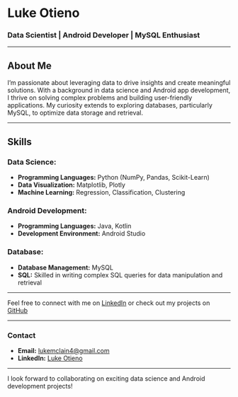 # Luke Otieno

### Data Scientist | Android Developer | MySQL Enthusiast

---

## About Me

I’m passionate about leveraging data to drive insights and create meaningful solutions. With a background in data science and Android app development, I thrive on solving complex problems and building user-friendly applications. My curiosity extends to exploring databases, particularly MySQL, to optimize data storage and retrieval.

---

## Skills

### Data Science:
- **Programming Languages:** Python (NumPy, Pandas, Scikit-Learn)
- **Data Visualization:** Matplotlib, Plotly
- **Machine Learning:** Regression, Classification, Clustering

### Android Development:
- **Programming Languages:** Java, Kotlin
- **Development Environment:** Android Studio

### Database:
- **Database Management:** MySQL
- **SQL:** Skilled in writing complex SQL queries for data manipulation and retrieval

---

Feel free to connect with me on [LinkedIn](www.linkedin.com/in/luke-otieno-545847313) or check out my projects on [GitHub](https://github.com/AtRealMasterLuke)

---


### Contact

- **Email:** lukemclain4@gmail.com
- **LinkedIn:** [Luke Otieno](https://www.linkedin.com/luke-otieno-545847313)

---

I look forward to collaborating on exciting data science and Android development projects!

